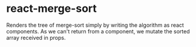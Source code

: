 # react-merge-sort

Renders the tree of merge-sort simply by writing the algorithm as react components.
As we can't return from a component, we mutate the sorted array received in props.
